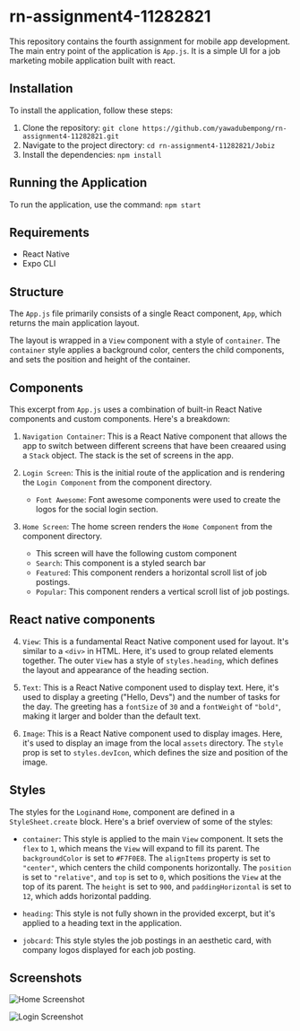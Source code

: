 # rn-assignment4-11282821

This repository contains the fourth assignment for mobile app development. The main entry point of the application is `App.js`. It is a simple UI for a job marketing mobile application built with react.

## Installation

To install the application, follow these steps:

1. Clone the repository: `git clone https://github.com/yawadubempong/rn-assignment4-11282821.git`
2. Navigate to the project directory: `cd rn-assignment4-11282821/Jobiz`
3. Install the dependencies: `npm install`

## Running the Application

To run the application, use the command: `npm start`


## Requirements

- React Native 
- Expo CLI

## Structure

The `App.js` file primarily consists of a single React component, `App`, which returns the main application layout.

The layout is wrapped in a `View` component with a style of `container`. The `container` style applies a background color, centers the child components, and sets the position and height of the container.


## Components

This excerpt from `App.js` uses a combination of built-in React Native components and custom components. Here's a breakdown:

1. `Navigation Container`: This is a React Native component that allows the app to switch between different screens that have been creaared using a `Stack` object. The stack is the set of screens in the app.

2. `Login Screen`: This is the initial route of the application and is rendering the `Login Component` from the component directory.
    - `Font Awesome`: Font awesome components were used to create the logos for the social login section.

3. `Home Screen`: The home screen renders the `Home Component` from the component directory.

    * This screen will have the following custom component
    - `Search`: This component is a styled search bar
    - `Featured`: This component renders a horizontal scroll list of job postings.
    - `Popular`: This component renders a vertical scroll list of job postings.


## React native components 

4. `View`: This is a fundamental React Native component used for layout. It's similar to a `<div>` in HTML. Here, it's used to group related elements together. The outer `View` has a style of `styles.heading`, which  defines the layout and appearance of the heading section.

5. `Text`: This is a React Native component used to display text. Here, it's used to display a greeting ("Hello, Devs") and the number of tasks for the day. The greeting has a `fontSize` of `30` and a `fontWeight` of `"bold"`, making it larger and bolder than the default text.

6. `Image`: This is a React Native component used to display images. Here, it's used to display an image from the local `assets` directory. The `style` prop is set to `styles.devIcon`, which defines the size and position of the image.


## Styles

The styles for the `Login`and `Home`, component are defined in a `StyleSheet.create` block. Here's a brief overview of some of the styles:

- `container`: This style is applied to the main `View` component. It sets the `flex` to `1`, which means the `View` will expand to fill its parent. The `backgroundColor` is set to `#F7F0E8`. The `alignItems` property is set to `"center"`, which centers the child components horizontally. The `position` is set to `"relative"`, and `top` is set to `0`, which positions the `View` at the top of its parent. The `height` is set to `900`, and `paddingHorizontal` is set to `12`, which adds horizontal padding.

- `heading`: This style is not fully shown in the provided excerpt, but it's  applied to a heading text in the application.

- `jobcard`: This style styles the job postings in an aesthetic card, with company logos displayed for each job posting.


## Screenshots

![Home Screenshot](./Jobiz/assets/Home.jpg)

![Login Screenshot](./Jobiz/assets/Login.jpg)
